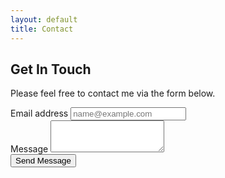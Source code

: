 ```yaml
---
layout: default
title: Contact
---
```


## Get In Touch
Please feel free to contact me via the form below. 

<div id="repos">
    <div class="container">
        <div class="row">
            <div class="col-6">
              <div class="mb-3">
                <label for="email" class="form-label">Email address</label>
                <input type="email" class="form-control" id="email" placeholder="name@example.com">
            </div>
            <div class="mb-3">
            <label for="message" class="form-label">Message</label>
            <textarea class="form-control" id="message" rows="3"></textarea>
            </div>
            <div class="d-grid gap-2">
                <button class="btn btn-primary" type="button">Send Message</button>
            </div>
            </div>
        </div>
    </div>
</div>
